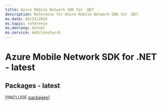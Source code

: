 ```yaml
---
title: Azure Mobile Network SDK for .NET
description: Reference for Azure Mobile Network SDK for .NET
ms.date: 04/23/2024
ms.topic: reference
ms.devlang: dotnet
ms.service: mobilenetwork
---
```

# Azure Mobile Network SDK for .NET - latest
## Packages - latest
[!INCLUDE [packages](mobile-network-index.md)]